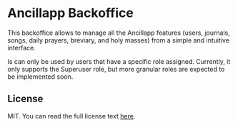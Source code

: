 # Ancillapp Backoffice

This backoffice allows to manage all the Ancillapp features (users, journals, 
songs, daily prayers, breviary, and holy masses) from a simple and intuitive interface.

Is can only be used by users that have a specific role assigned. Currently, it only 
supports the Superuser role, but more granular roles are expected to be implemented soon.

## License
MIT. You can read the full license text [here](LICENSE).
